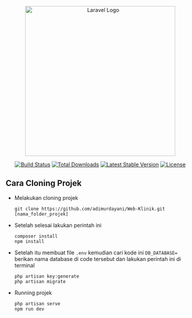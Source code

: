 <p align="center"><a href="https://laravel.com" target="_blank"><img src="https://raw.githubusercontent.com/laravel/art/master/logo-lockup/5%20SVG/2%20CMYK/1%20Full%20Color/laravel-logolockup-cmyk-red.svg" width="400" alt="Laravel Logo"></a></p>

<p align="center">
<a href="https://github.com/laravel/framework/actions"><img src="https://github.com/laravel/framework/workflows/tests/badge.svg" alt="Build Status"></a>
<a href="https://packagist.org/packages/laravel/framework"><img src="https://img.shields.io/packagist/dt/laravel/framework" alt="Total Downloads"></a>
<a href="https://packagist.org/packages/laravel/framework"><img src="https://img.shields.io/packagist/v/laravel/framework" alt="Latest Stable Version"></a>
<a href="https://packagist.org/packages/laravel/framework"><img src="https://img.shields.io/packagist/l/laravel/framework" alt="License"></a>
</p>

## Cara Cloning Projek
+ Melakukan cloning projek
  ```
  git clone https://github.com/adimurdayani/Web-Klinik.git [nama_folder_projek]
  ```
+ Setelah selesai lakukan perintah ini
  ```
  composer install
  npm install
  ```
+ Setelah itu membuat file `.env` kemudian cari kode ini `DB_DATABASE=` berikan nama database di code tersebut dan lakukan perintah ini di terminal
  ```
  php artisan key:generate
  php artisan migrate
  ```
+ Running projek
  ```
  php artisan serve
  npm run dev
  ```
